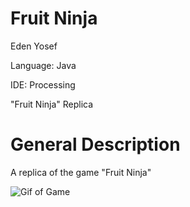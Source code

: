 # Fruit Ninja

Eden Yosef

Language: Java

IDE: Processing

"Fruit Ninja" Replica

# General Description

A replica of the game "Fruit Ninja"

![Gif of Game](https://github.com/Eden998/FruitNinja/blob/main/images/fruitNinja.gif)
